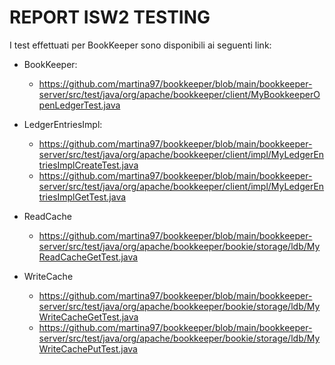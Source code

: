 # REPORT ISW2 TESTING
I test effettuati per BookKeeper sono disponibili ai seguenti link:

- BookKeeper: 
     - https://github.com/martina97/bookkeeper/blob/main/bookkeeper-server/src/test/java/org/apache/bookkeeper/client/MyBookkeeperOpenLedgerTest.java

- LedgerEntriesImpl: 
     - https://github.com/martina97/bookkeeper/blob/main/bookkeeper-server/src/test/java/org/apache/bookkeeper/client/impl/MyLedgerEntriesImplCreateTest.java
     - https://github.com/martina97/bookkeeper/blob/main/bookkeeper-server/src/test/java/org/apache/bookkeeper/client/impl/MyLedgerEntriesImplGetTest.java

- ReadCache
     - https://github.com/martina97/bookkeeper/blob/main/bookkeeper-server/src/test/java/org/apache/bookkeeper/bookie/storage/ldb/MyReadCacheGetTest.java

- WriteCache
     - https://github.com/martina97/bookkeeper/blob/main/bookkeeper-server/src/test/java/org/apache/bookkeeper/bookie/storage/ldb/MyWriteCacheGetTest.java
     - https://github.com/martina97/bookkeeper/blob/main/bookkeeper-server/src/test/java/org/apache/bookkeeper/bookie/storage/ldb/MyWriteCachePutTest.java



